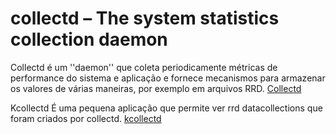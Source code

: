 # collectd – The system statistics collection daemon #

Collectd é um ''daemon'' que coleta periodicamente métricas de performance do sistema e aplicação e fornece mecanismos para armazenar os valores de várias maneiras, por exemplo em arquivos RRD. [Collectd](https://collectd.org/)

Kcollectd É uma pequena aplicação que permite ver rrd datacollections que foram criados por collectd. [kcollectd](https://www.forwiss.uni-passau.de/~berberic/Linux/kcollectd.html)
